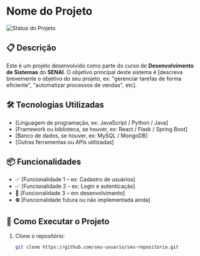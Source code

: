 # Nome do Projeto

![Status do Projeto](https://img.shields.io/badge/status-em%20desenvolvimento-yellow)

## 📋 Descrição

Este é um projeto desenvolvido como parte do curso de **Desenvolvimento de Sistemas** do **SENAI**. O objetivo principal deste sistema é [descreva brevemente o objetivo do seu projeto, ex: "gerenciar tarefas de forma eficiente", "automatizar processos de vendas", etc].

## 🛠️ Tecnologias Utilizadas

- [Linguagem de programação, ex: JavaScript / Python / Java]
- [Framework ou biblioteca, se houver, ex: React / Flask / Spring Boot]
- [Banco de dados, se houver, ex: MySQL / MongoDB]
- [Outras ferramentas ou APIs utilizadas]

## 📦 Funcionalidades

- ✅ [Funcionalidade 1 – ex: Cadastro de usuários]
- ✅ [Funcionalidade 2 – ex: Login e autenticação]
- 🔄 [Funcionalidade 3 – em desenvolvimento]
- ⛔ [Funcionalidade futura ou não implementada ainda]

## 🚀 Como Executar o Projeto

1. Clone o repositório:
   ```bash
   git clone https://github.com/seu-usuario/seu-repositorio.git
